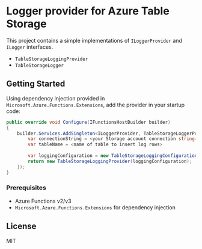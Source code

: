 # Logger provider for Azure Table Storage

This project contains a simple implementations of `ILoggerProvider` and `ILogger` interfaces.
- `TableStorageLoggingProvider`
- `TableStorageLogger`

## Getting Started

Using dependency injection provided in `Microsoft.Azure.Functions.Extensions`, add the provider in your startup code:
```cs
public override void Configure(IFunctionsHostBuilder builder)
{
    builder.Services.AddSingleton<ILoggerProvider, TableStorageLoggerProvider>( _ => {
        var connectionString = <your Storage account connection string>
        var tableName = <name of table to insert log rows>
        
        var loggingConfiguration = new TableStorageLoggingConfiguration(connectionString, tablename);
        return new TableStorageLoggingProvider(loggingConfiguration);
    });
}
```

### Prerequisites
- Azure Functions v2/v3
- `Microsoft.Azure.Functions.Extensions` for dependency injection

## License

MIT
